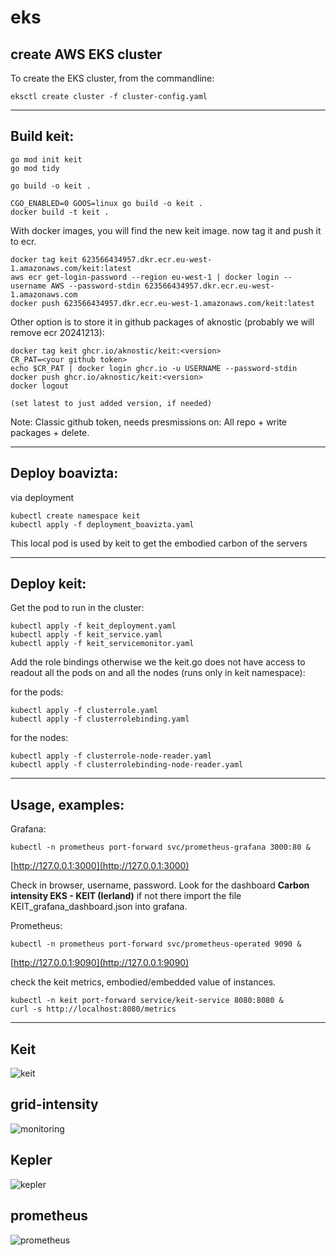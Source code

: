 # eks

## create AWS EKS cluster

To create the EKS cluster, from the commandline:

```
eksctl create cluster -f cluster-config.yaml
```

***

## Build keit:

```
go mod init keit
go mod tidy

go build -o keit .   

CGO_ENABLED=0 GOOS=linux go build -o keit .
docker build -t keit .
```

With docker images, you will find the new keit image. now tag it and push it to ecr.

```
docker tag keit 623566434957.dkr.ecr.eu-west-1.amazonaws.com/keit:latest
aws ecr get-login-password --region eu-west-1 | docker login --username AWS --password-stdin 623566434957.dkr.ecr.eu-west-1.amazonaws.com
docker push 623566434957.dkr.ecr.eu-west-1.amazonaws.com/keit:latest
```

Other option is to store it in github packages of aknostic (probably we will remove ecr 20241213):

```
docker tag keit ghcr.io/aknostic/keit:<version>
CR_PAT=<your github token> 
echo $CR_PAT | docker login ghcr.io -u USERNAME --password-stdin
docker push ghcr.io/aknostic/keit:<version>
docker logout

(set latest to just added version, if needed)
```

Note: Classic github token, needs presmissions on: All repo + write packages + delete.&#x20;

***

## Deploy boavizta:

via deployment

```
kubectl create namespace keit
kubectl apply -f deployment_boavizta.yaml
```

This local pod is used by keit to get the embodied carbon of the servers

***

## Deploy keit:

Get the pod to run in the cluster:

```
kubectl apply -f keit_deployment.yaml
kubectl apply -f keit_service.yaml
kubectl apply -f keit_servicemonitor.yaml
```

Add the role bindings otherwise we the keit.go does not have access to readout all the pods on and all the nodes (runs only in keit namespace):

for the pods:

```
kubectl apply -f clusterrole.yaml
kubectl apply -f clusterrolebinding.yaml
```

for the nodes:

```
kubectl apply -f clusterrole-node-reader.yaml
kubectl apply -f clusterrolebinding-node-reader.yaml
```

***

## Usage, examples:

Grafana:

```
kubectl -n prometheus port-forward svc/prometheus-grafana 3000:80 &
```

[http://127.0.0.1:3000](http://127.0.0.1:3000)

Check in browser, username, password. Look for the dashboard **Carbon intensity EKS - KEIT (Ierland)** if not there import the file KEIT\_grafana\_dashboard.json into grafana.

Prometheus:

```
kubectl -n prometheus port-forward svc/prometheus-operated 9090 &
```

[http://127.0.0.1:9090](http://127.0.0.1:9090)

check the keit metrics, embodied/embedded value of instances.

```
kubectl -n keit port-forward service/keit-service 8080:8080 &
curl -s http://localhost:8080/metrics
```

***

## Keit

![keit](images/keit.png)

## grid-intensity

![monitoring](images/monitoring.png)

## Kepler

![kepler](images/kepler.png)

## prometheus

![prometheus](images/prometheus.png)
